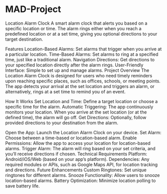 # MAD-Project
Location Alarm Clock
A smart alarm clock that alerts you based on a specific location or time. The alarm rings either when you reach a predefined location or at a set time, giving you optional directions to your target destination.

Features
Location-Based Alarms: Set alarms that trigger when you arrive at a particular location.
Time-Based Alarms: Set alarms to ring at a specified time, just like a traditional alarm.
Navigation Directions: Get directions to your specified location directly after the alarm rings.
User-Friendly Interface: Simple to set up and manage alarms.
Project Overview
The Location Alarm Clock is designed for users who need timely reminders upon reaching specific places, such as offices, schools, or meeting points. The app detects your arrival at the set location and triggers an alarm, or alternatively, rings at a set time to remind you of an event.

How It Works
Set Location and Time: Define a target location or choose a specific time for the alarm.
Automatic Triggering: The app continuously monitors your location. When you arrive at the set location (or at the defined time), the alarm will go off.
Get Directions: Optionally, follow provided directions to your destination from the alarm.

Open the App: Launch the Location Alarm Clock on your device.
Set Alarm: Choose between a time-based or location-based alarm.
Enable Permissions: Allow the app to access your location for location-based alarms.
Trigger Alarm: The alarm will ring based on your set criteria, and you’ll receive directions if chosen.
Technical Requirements
Platform: Android/iOS/Web (based on your app’s platform).
Dependencies: Any required modules or APIs, such as Google Maps API, for location tracking and directions.
Future Enhancements
Custom Ringtones: Set unique ringtones for different alarms.
Snooze Functionality: Allow users to snooze location-based alarms.
Battery Optimization: Minimize location polling to save battery life.
